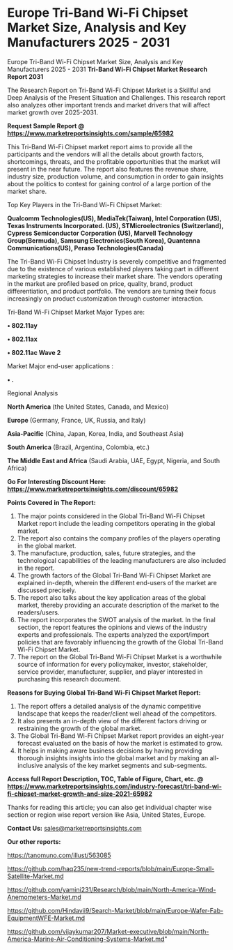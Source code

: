 # Europe Tri-Band Wi-Fi Chipset Market Size, Analysis and Key Manufacturers 2025 - 2031
Europe Tri-Band Wi-Fi Chipset Market Size, Analysis and Key Manufacturers 2025 - 2031
<strong>Tri-Band Wi-Fi Chipset Market Research Report 2031</strong>

The Research Report on Tri-Band Wi-Fi Chipset Market is a Skillful and Deep Analysis of the Present Situation and Challenges. This research report also analyzes other important trends and market drivers that will affect market growth over 2025-2031.

<strong>Request Sample Report @ <a href=https://www.marketreportsinsights.com/sample/65982>https://www.marketreportsinsights.com/sample/65982</a></strong>

This Tri-Band Wi-Fi Chipset market report aims to provide all the participants and the vendors will all the details about growth factors, shortcomings, threats, and the profitable opportunities that the market will present in the near future. The report also features the revenue share, industry size, production volume, and consumption in order to gain insights about the politics to contest for gaining control of a large portion of the market share.

Top Key Players in the Tri-Band Wi-Fi Chipset Market:

<strong>Qualcomm Technologies(US), MediaTek(Taiwan), Intel Corporation (US), Texas Instruments Incorporated. (US), STMicroelectronics (Switzerland), Cypress Semiconductor Corporation (US), Marvell Technology Group(Bermuda), Samsung Electronics(South Korea), Quantenna Communications(US), Peraso Technologies(Canada)</strong>

The Tri-Band Wi-Fi Chipset Industry is severely competitive and fragmented due to the existence of various established players taking part in different marketing strategies to increase their market share. The vendors operating in the market are profiled based on price, quality, brand, product differentiation, and product portfolio. The vendors are turning their focus increasingly on product customization through customer interaction.

Tri-Band Wi-Fi Chipset Market Major Types are:

<strong>• 802.11ay

• 802.11ax

• 802.11ac Wave 2</strong>

Market Major end-user applications :

<strong>• .</strong>

Regional Analysis

</u><strong><b>North America</b></strong> (the United States, Canada, and Mexico)

<strong><b>Europe </b></strong>(Germany, France, UK, Russia, and Italy)

<strong><b>Asia-Pacific</b></strong> (China, Japan, Korea, India, and Southeast Asia)

<strong><b>South America</b></strong> (Brazil, Argentina, Colombia, etc.)

<strong><b>The Middle East and Africa</b></strong> (Saudi Arabia, UAE, Egypt, Nigeria, and South Africa)

<strong>Go For Interesting Discount Here: <a href=https://www.marketreportsinsights.com/discount/65982>https://www.marketreportsinsights.com/discount/65982</a></strong>

<strong>Points Covered in The Report:</strong>
<ol>
  <li>The major points considered in the Global Tri-Band Wi-Fi Chipset Market report include the leading competitors operating in the global market.</li>
  <li>The report also contains the company profiles of the players operating in the global market.</li>
  <li>The manufacture, production, sales, future strategies, and the technological capabilities of the leading manufacturers are also included in the report.</li>
  <li>The growth factors of the Global Tri-Band Wi-Fi Chipset Market are explained in-depth, wherein the different end-users of the market are discussed precisely.</li>
  <li>The report also talks about the key application areas of the global market, thereby providing an accurate description of the market to the readers/users.</li>
  <li>The report incorporates the SWOT analysis of the market. In the final section, the report features the opinions and views of the industry experts and professionals. The experts analyzed the export/import policies that are favorably influencing the growth of the Global Tri-Band Wi-Fi Chipset Market.</li>
  <li>The report on the Global Tri-Band Wi-Fi Chipset Market is a worthwhile source of information for every policymaker, investor, stakeholder, service provider, manufacturer, supplier, and player interested in purchasing this research document.</li>
</ol>
<strong>Reasons for Buying Global Tri-Band Wi-Fi Chipset Market Report:</strong>

<ol>
  <li>The report offers a detailed analysis of the dynamic competitive landscape that keeps the reader/client well ahead of the competitors.</li>
  <li>It also presents an in-depth view of the different factors driving or restraining the growth of the global market.</li>
  <li>The Global Tri-Band Wi-Fi Chipset Market report provides an eight-year forecast evaluated on the basis of how the market is estimated to grow.</li>
  <li>It helps in making aware business decisions by having providing thorough insights insights into the global market and by making an all-inclusive analysis of the key market segments and sub-segments.</li>
</ol>
<strong>Access full Report Description, TOC, Table of Figure, Chart, etc. @ <a href=https://www.marketreportsinsights.com/industry-forecast/tri-band-wi-fi-chipset-market-growth-and-size-2021-65982>https://www.marketreportsinsights.com/industry-forecast/tri-band-wi-fi-chipset-market-growth-and-size-2021-65982</a></strong>


Thanks for reading this article; you can also get individual chapter wise section or region wise report version like Asia, United States, Europe.

<strong>Contact Us:</strong>
sales@marketreportsinsights.com

<strong>Our other reports:</strong>

<a href=https://tanomuno.com/illust/563085>https://tanomuno.com/illust/563085</a>

<a href=https://github.com/haq235/new-trend-reports/blob/main/Europe-Small-Satellite-Market.md>https://github.com/haq235/new-trend-reports/blob/main/Europe-Small-Satellite-Market.md</a>

<a href=https://github.com/yamini231/Research/blob/main/North-America-Wind-Anemometers-Market.md>https://github.com/yamini231/Research/blob/main/North-America-Wind-Anemometers-Market.md</a>

<a href=https://github.com/Hindavii9/Search-Market/blob/main/Europe-Wafer-Fab-EquipmentWFE-Market.md>https://github.com/Hindavii9/Search-Market/blob/main/Europe-Wafer-Fab-EquipmentWFE-Market.md</a>

<a href=https://github.com/vijaykumar207/Market-executive/blob/main/North-America-Marine-Air-Conditioning-Systems-Market.md>https://github.com/vijaykumar207/Market-executive/blob/main/North-America-Marine-Air-Conditioning-Systems-Market.md</a>"

